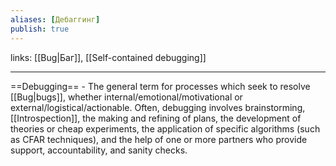 ```yaml
---
aliases: [Дебаггинг]
publish: true
---
```

links: [[Bug|Баг]], [[Self-contained debugging]]

---

==Debugging== - The general term for processes which seek to resolve [[Bug|bugs]], whether internal/emotional/motivational or external/logistical/actionable. Often, debugging involves brainstorming, [[Introspection]], the making and refining of plans, the development of theories or cheap experiments, the application of specific algorithms (such as CFAR techniques), and the help of one or more partners who provide support, accountability, and sanity checks.